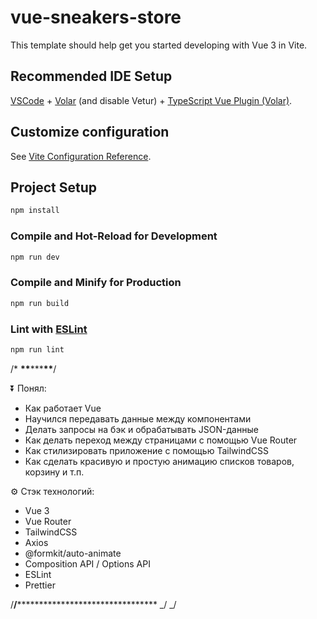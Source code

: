 # vue-sneakers-store

This template should help get you started developing with Vue 3 in Vite.

## Recommended IDE Setup

[VSCode](https://code.visualstudio.com/) + [Volar](https://marketplace.visualstudio.com/items?itemName=Vue.volar) (and disable Vetur) + [TypeScript Vue Plugin (Volar)](https://marketplace.visualstudio.com/items?itemName=Vue.vscode-typescript-vue-plugin).

## Customize configuration

See [Vite Configuration Reference](https://vitejs.dev/config/).

## Project Setup

```sh
npm install
```

### Compile and Hot-Reload for Development

```sh
npm run dev
```

### Compile and Minify for Production

```sh
npm run build
```

### Lint with [ESLint](https://eslint.org/)

```sh
npm run lint
```

/\* ****\*\*****\*\*\*****\*\*****/

⏬ Понял:

- Как работает Vue
- Научился передавать данные между компонентами
- Делать запросы на бэк и обрабатывать JSON-данные
- Как делать переход между страницами с помощью Vue Router
- Как стилизировать приложение с помощью TailwindCSS
- Как сделать красивую и простую анимацию списков товаров, корзину и т.п.

⚙️ Стэк технологий:

- Vue 3
- Vue Router
- TailwindCSS
- Axios
- @formkit/auto-animate
- Composition API / Options API
- ESLint
- Prettier

/**/**************\*\*\*\***************** _/ _/
